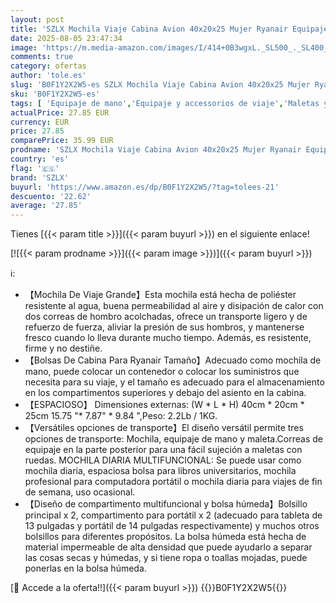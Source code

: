 ```yaml
---
layout: post
title: 'SZLX Mochila Viaje Cabina Avion 40x20x25 Mujer Ryanair Equipaje de mano 40x20x25 Ryanair Bolsa de Viaje Maletas de Viaje Cabina Avion Mochila Ordenador Portatil 14 Pulgadas Hombre 20L Marrón beige'
date: 2025-08-05 23:47:34
image: 'https://m.media-amazon.com/images/I/414+0B3wgxL._SL500_._SL400_.jpg'
comments: true
category: ofertas
author: 'tole.es'
slug: 'B0F1Y2X2W5-es SZLX Mochila Viaje Cabina Avion 40x20x25 Mujer Ryanair...'
sku: 'B0F1Y2X2W5-es'
tags: [ 'Equipaje de mano','Equipaje y accessorios de viaje','Maletas y bolsas de viaje','Moda','mochila','szlx','🇪🇸', ]
actualPrice: 27.85 EUR
currency: EUR
price: 27.85
comparePrice: 35.99 EUR
prodname: 'SZLX Mochila Viaje Cabina Avion 40x20x25 Mujer Ryanair Equipaje de mano 40x20x25 Ryanair Bolsa de Viaje Maletas de Viaje Cabina Avion Mochila Ordenador Portatil 14 Pulgadas Hombre 20L Marrón beige'
country: 'es'
flag: '🇪🇸'
brand: 'SZLX'
buyurl: 'https://www.amazon.es/dp/B0F1Y2X2W5/?tag=tolees-21'
descuento: '22.62'
average: '27.85'
---
```


Tienes [{{< param title >}}]({{< param buyurl >}}) en el siguiente enlace!

[![{{< param prodname >}}]({{< param image >}})]({{< param buyurl >}})

ℹ️:

- 【Mochila De Viaje Grande】Esta mochila está hecha de poliéster resistente al agua, buena permeabilidad al aire y disipación de calor con dos correas de hombro acolchadas, ofrece un transporte ligero y de refuerzo de fuerza, aliviar la presión de sus hombros, y mantenerse fresco cuando lo lleva durante mucho tiempo. Además, es resistente, firme y no destiñe.
- 【Bolsas De Cabina Para Ryanair Tamaño】Adecuado como mochila de mano, puede colocar un contenedor o colocar los suministros que necesita para su viaje, y el tamaño es adecuado para el almacenamiento en los compartimentos superiores y debajo del asiento en la cabina.
- 【ESPACIOSO】 Dimensiones externas: (W * L * H) 40cm * 20cm * 25cm 15.75 "* 7.87" * 9.84 ",Peso: 2.2Lb / 1KG.
- 【Versátiles opciones de transporte】El diseño versátil permite tres opciones de transporte: Mochila, equipaje de mano y maleta.Correas de equipaje en la parte posterior para una fácil sujeción a maletas con ruedas. MOCHILA DIARIA MULTIFUNCIONAL: Se puede usar como mochila diaria, espaciosa bolsa para libros universitarios, mochila profesional para computadora portátil o mochila diaria para viajes de fin de semana, uso ocasional.
- 【Diseño de compartimento multifuncional y bolsa húmeda】Bolsillo principal x 2, compartimento para portátil x 2 (adecuado para tableta de 13 pulgadas y portátil de 14 pulgadas respectivamente) y muchos otros bolsillos para diferentes propósitos. La bolsa húmeda está hecha de material impermeable de alta densidad que puede ayudarlo a separar las cosas secas y húmedas, y si tiene ropa o toallas mojadas, puede ponerlas en la bolsa húmeda.

[🛒 Accede a la oferta!!]({{< param buyurl >}})
{{<world>}}B0F1Y2X2W5{{</world>}}
